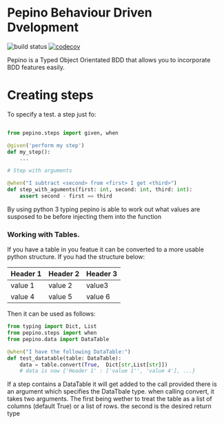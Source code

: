 # Pepino Behaviour Driven Dvelopment

![build status](https://github.com/patrickguk/pepino/actions/workflows/python-package.yml/badge.svg)
[![codecov](https://codecov.io/gh/patrickguk/pepino/branch/main/graph/badge.svg?token=6L0FUJOWSX)](https://codecov.io/gh/patrickguk/pepino)

Pepino is a Typed Object Orientated BDD that allows you to incorporate BDD features easily.

 Creating steps
====

To specify a test. a step just fo:

```python

from pepino.steps import given, when

@given('perform my step')
def my_step():
    ...

# Step with arguments

@when("I subtract <second> from <first> I get <third>")
def step_with_aguments(first: int, second: int, third: int):
    assert second - first == third
```

By using python 3 typing pepino is able to work out what values are susposed to be before injecting them into the function

### Working with Tables.

If you have a table in you featue it can be converted to a more usable python structure. If you had the structure below:

| Header 1 | Header 2 | Header 3 |
|----------|----------|----------|
| value 1  | value 2  | value3   |
| value 4  | value 5  | value 6  |

Then it can be used as follows:

```python
from typing import Dict, List
from pepino.steps import when
from pepino.data import DataTable

@when("I have the following DataTable:")
def test_datatable(table: DataTable):
    data = table.convert(True,  Dict[str,List[str]])
    # data is now {'Header 1' : ['value 1'', 'value 4'], ...}

```

If a step contains a DataTable it will get added to the call provided there is an argument which specifies the DataTbale type. when calling convert, it takes two arguments. The first being wether to treat the table as a list of columns (default True) or a list of rows. the second is the desired return type